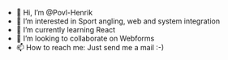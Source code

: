 - 👋 Hi, I’m @Povl-Henrik
- 👀 I’m interested in Sport angling, web and system integration
- 🌱 I’m currently learning React
- 💞️ I’m looking to collaborate on Webforms
- 📫 How to reach me: Just send me a mail :-)

<!---
Povl-Henrik/Povl-Henrik is a ✨ special ✨ repository because its `README.md` (this file) appears on your GitHub profile.
You can click the Preview link to take a look at your changes.
--->
